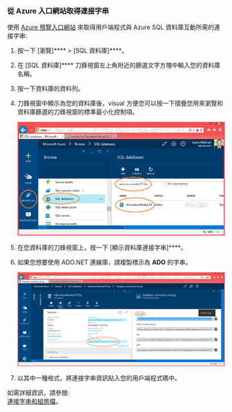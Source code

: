 


### 從 Azure 入口網站取得連接字串

使用 [Azure 預覽入口網站](http://portal.azure.com/) 來取得用戶端程式與 Azure SQL 資料庫互動所需的連接字串:


1. 按一下 [瀏覽]**** > [SQL 資料庫]****。

2. 在 [SQL 資料庫]**** 刀鋒視窗左上角附近的篩選文字方塊中輸入您的資料庫名稱。

3. 按一下資料庫的資料列。

4. 刀鋒視窗中顯示為您的資料庫後，visual 方便您可以按一下摺疊您用來瀏覽和資料庫篩選的刀鋒視窗的標準最小化控制項。

    ![篩選以隔離您的資料庫][10-filterdatabase]

5. 在您資料庫的刀鋒視窗上，按一下 [顯示資料庫連接字串]****。

6. 如果您想要使用 ADO.NET 連線庫，請複製標示為 **ADO** 的字串。

    ![複製資料庫的 ADO 連接字串][20-copyadoconnectionstring]

7. 以其中一種格式，將連接字串資訊貼入您的用戶端程式碼中。



如需詳細資訊，請參閱:<br/>[連接字串和組態檔](http://msdn.microsoft.com/library/ms254494.aspx)。










[10-filterdatabase]: ./media/sql-database-include-connection-string-20-portalshots/connqry-connstr-a.png 
[20-copyadoconnectionstring]: ./media/sql-database-include-connection-string-20-portalshots/connqry-connstr-b.png 

